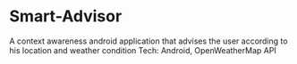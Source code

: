 # Smart-Advisor
A context awareness android application that advises the user according to his location and weather condition
	Tech: Android, OpenWeatherMap API
